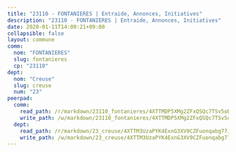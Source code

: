 ```yaml
---
title: "23110 - FONTANIERES | Entraide, Annonces, Initiatives"
description: "23110 - FONTANIERES | Entraide, Annonces, Initiatives"
date: 2020-01-11T14:09:21+09:00
collapsible: false
layout: commune
comm:
  nom: "FONTANIERES"
  slug: fontanieres
  cp: "23110"
dept:
  nom: "Creuse"
  slug: creuse
  num: "23"
peerpad:
  comm:
    read_path: /r/markdown/23110_fontanieres/4XTTMDP5XMg2ZFxQSQc7TSv5oBDZmkFpPrvC3F53VkxkhxK4D
    write_path: /w/markdown/23110_fontanieres/4XTTMDP5XMg2ZFxQSQc7TSv5oBDZmkFpPrvC3F53VkxkhxK4D-K3TgUQdEaAsJMSHc2MPJeXRSzwYHw3B4SdpX66tPWawMdCUHqfLiuKJLguyHFDgqCYUKoP3DxLNKTMe6fCCgJnNnYB9ZygEfiFSqaPpmVHrDLcFsvPsDiqghVzKFG6NLqAQU9rqf
  dept:
    read_path: /r/markdown/23_creuse/4XTTM3UzaPYK4ExnG3XV9CZFuonqabg77JTNiqvJ5MQS23jj7
    write_path: /w/markdown/23_creuse/4XTTM3UzaPYK4ExnG3XV9CZFuonqabg77JTNiqvJ5MQS23jj7-K3TgUKE86JxR4JSYXC5aZe6fqBSBprUrmaVFUW2jmdnpHS2xDyA3bckVFWgGTEWFg2GMkYcK4FztBw3HJgWqQMWmUjaPRWNNPUiVES6qbqTDLs9pxQ3uHzULq9XSj5J8FTp6MDn1
---
```


